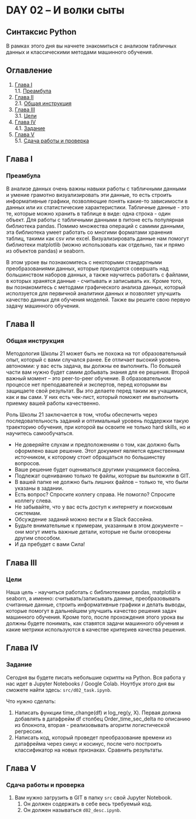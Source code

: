 # DAY 02 – И волки сыты
## Синтаксис Python
В рамках этого дня вы начнете знакомиться с анализом табличных данных и классическими методами машинного обучения.

## Оглавление

1. [Глава I](#глава-i) \
    1.1. [Преамбула](#преамбула)
2. [Глава II](#глава-ii) \
    2.1. [Общая инструкция](#общая-инструкция)
3. [Глава III](#глава-iii) \
    3.1. [Цели](#цели)
4. [Глава IV](#глава-iv) \
    4.1. [Задание](#задание)
5. [Глава V](#глава-v) \
    5.1. [Сдача работы и проверка](#сдача-работы-и-проверка)

## Глава I
### Преамбула

В анализе данных очень важны навыки работы с табличными данными и умение грамотно визуализировать эти данные, то есть строить информативные графики, позволяющие понять какие-то зависимости в данных или их статистические характеристики. Табличные данные - это те, которые можно хранить в таблице в виде: одна строка - один объект. Для работы с табличными данными в питоне есть популярная библиотека pandas. Помимо множества операций с самими данными, эта библиотека умеет работать со многими форматами хранения таблиц, такими как csv или excel. Визуализировать данные нам помогут библиотеки matplotlib (можно использовать как отдельно, так и прямо из объектов pandas) и seaborn.

В этом уроке вы познакомитесь с некоторыми стандартными преобразованиями данных, которые приходится совершать над большинством наборов данных, а также научитесь работать с файлами, в которых хранятся данные - считывать и записывать их. Кроме того, вы познакомитесь с методами графического анализа данных, который исползуется для первичной аналитики данных и позволяет улучшить качество данных для обучения моделей. Также вы решите свою первую задачу машинного обучения.



## Глава II
### Общая инструкция

Методология Школы 21 может быть не похожа на тот образовательный опыт, который с вами случался ранее. Ее отличает высокий уровень автономии: у вас есть задача, вы должны ее выполнить. По большей части вам нужно будет самим добывать знания для ее решения. Второй важный момент – это peer-to-peer обучение. В образовательном процессе нет преподавателей и экспертов, перед которыми вы защищаете свой результат. Вы это делаете перед таким же учащимися, как и вы сами. У них есть чек-лист, который поможет им выполнить приемку вашей работы качественно.

Роль Школы 21 заключается в том, чтобы обеспечить через последовательность заданий и оптимальный уровень поддержки такую траекторию обучения, при которой вы освоите не только hard skills, но и научитесь самообучаться.

* Не доверяйте слухам и предположениям о том, как должно быть оформлено ваше решение. Этот документ является единственным источником, к которому стоит обращаться по большинству вопросов.
* Ваше решение будет оцениваться другими учащимися бассейна.
* Подлежат оцениванию только те файлы, которые вы выложили в GIT.
* В вашей папке не должно быть лишних файлов – только те, что были указаны в задании.
* Есть вопрос? Спросите коллегу справа. Не помогло? Спросите коллегу слева.
* Не забывайте, что у вас есть доступ к интернету и поисковым системам.
* Обсуждение заданий можно вести и в Slack бассейна.
* Будьте внимательные к примерам, указанным в этом документе – они могут иметь важные детали, которые не были оговорены другим способом.
* И да пребудет с вами Сила!



## Глава III
### Цели

Наша цель - научиться работать с библиотеками pandas, matplotlib и seaborn, а именно: считывать/записывать данные, преобразовывать считанные данные, строить информативные графики и делать выводы, которые помогут в дальнейшем улучшить качество решения задач машинного обучения. Кроме того, после прохождения этого урока вы должны будете понимать, как ставятся задачи машинного обучения и какие метрики используются в качестве критериев качества решения.


## Глава IV
### Задание

Сегодня вы будете писать небольшие скрипты на Python. Вся работа у нас идет в Jupyter Notebooks / Google Colab. Ноутбук этого дня вы сможете найти здесь: `src/d02_task.ipynb`.


Что нужно сделать:
1. Написать функции time_change(df) и log_reg(y, X). Первая должна добавлять в датафрейм df столбец Order_time_sec_delta по описанию из блокнота, вторая - реализовывать агоритм логистической регрессии.
2. Написать код, который проведет преобразование времени из датафрейма через синус и косинус, после чего построить классификатор на новых признаках. Сравнить результаты.


## Глава V
### Сдача работы и проверка

1. Вам нужно загрузить в GIT в папку `src` свой Jupyter Notebook.
    1. Он должен содержать в себе весь требуемый код.
    2. Он должен называться `d02_desc.ipynb`.

